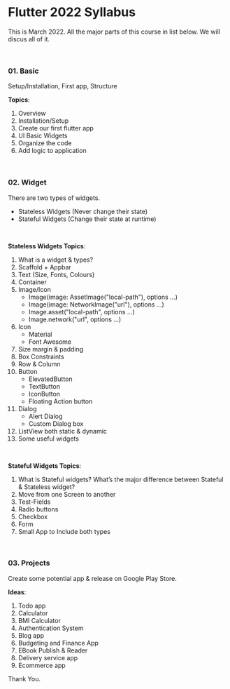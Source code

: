 # Flutter 2022 Syllabus
This is March 2022. All the major parts of this course in list below. We will discus all of it. 

<br>

### 01. Basic 
Setup/Installation, First app, Structure 

<b>Topics</b>: 

01.	Overview 
02.	Installation/Setup 
03.	Create our first flutter app 
04.	UI Basic Widgets 
05.	Organize the code 
06.	Add logic to application 

<br>

### 02. Widget 
There are two types of widgets. 
- Stateless Widgets (Never change their state)
- Stateful Widgets (Change their state at runtime)

<br>

<b>Stateless Widgets Topics</b>: 

01.	What is a widget & types? 
02.	Scaffold + Appbar 
03.	Text (Size, Fonts, Colours) 
04.	Container 
05.	Image/Icon 
    - Image(image: AssetImage("local-path"), options ...)
    - Image(image: NetworkImage("url"), options ...)
    - Image.asset("local-path", options ...)
    - Image.network("url", options ...)
06. Icon
    - Material 
    - Font Awesome
07.	Size margin & padding 
08.	Box Constraints 
09.	Row & Column 
10.	Button 
    - ElevatedButton
    - TextButton
    - IconButton
    - Floating Action button 
11.	Dialog 
    - Alert Dialog 
    - Custom Dialog box
12.	ListView both static & dynamic 
13.	Some useful widgets 

<br>

<b>Stateful Widgets Topics</b>: 

01.	What is Stateful widgets? What’s the major difference between Stateful & Stateless widget? 
02.	Move from one Screen to another 
03.	Test-Fields 
04.	Radio buttons 
05.	Checkbox 
06.	Form 
07.	Small App to Include both types 

<br>

### 03. Projects 
Create some potential app & release on Google Play Store.

<b>Ideas</b>: 

01.	Todo app 
02.	Calculator 
03.	BMI Calculator 
04.	Authentication System 
05.	Blog app 
06.	Budgeting and Finance App 
07.	EBook Publish & Reader 
08.	Delivery service app 
09.	Ecommerce app 

Thank You.